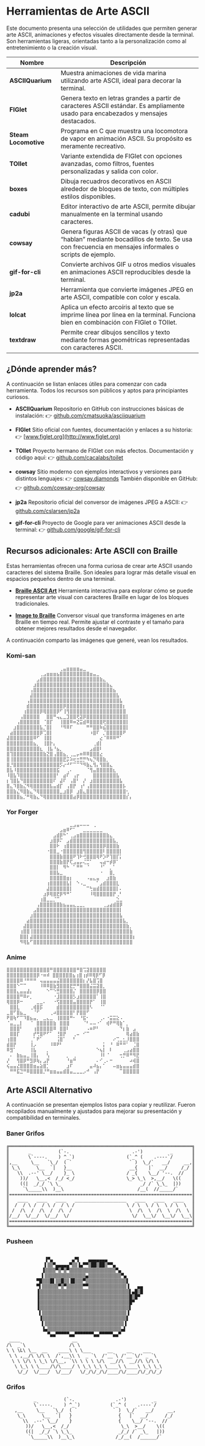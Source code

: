 # Herramientas de Arte ASCII

Este documento presenta una selección de utilidades que permiten generar arte ASCII, animaciones y efectos visuales directamente desde la terminal. Son herramientas ligeras, orientadas tanto a la personalización como al entretenimiento o la creación visual.

| Nombre             | Descripción                                                                 |
|--------------------|------------------------------------------------------------------------------|
| **ASCIIQuarium**   | Muestra animaciones de vida marina utilizando arte ASCII, ideal para decorar la terminal. |
| **FIGlet**         | Genera texto en letras grandes a partir de caracteres ASCII estándar. Es ampliamente usado para encabezados y mensajes destacados. |
| **Steam Locomotive** | Programa en C que muestra una locomotora de vapor en animación ASCII. Su propósito es meramente recreativo. |
| **TOIlet**         | Variante extendida de FIGlet con opciones avanzadas, como filtros, fuentes personalizadas y salida con color. |
| **boxes**          | Dibuja recuadros decorativos en ASCII alrededor de bloques de texto, con múltiples estilos disponibles. |
| **cadubi**         | Editor interactivo de arte ASCII, permite dibujar manualmente en la terminal usando caracteres. |
| **cowsay**         | Genera figuras ASCII de vacas (y otras) que “hablan” mediante bocadillos de texto. Se usa con frecuencia en mensajes informales o scripts de ejemplo. |
| **gif-for-cli**    | Convierte archivos GIF u otros medios visuales en animaciones ASCII reproducibles desde la terminal. |
| **jp2a**           | Herramienta que convierte imágenes JPEG en arte ASCII, compatible con color y escala. |
| **lolcat**         | Aplica un efecto arcoíris al texto que se imprime línea por línea en la terminal. Funciona bien en combinación con FIGlet o TOIlet. |
| **textdraw**       | Permite crear dibujos sencillos y texto mediante formas geométricas representadas con caracteres ASCII. |

## ¿Dónde aprender más?

A continuación se listan enlaces útiles para comenzar con cada herramienta. Todos los recursos son públicos y aptos para principiantes curiosos.

- **ASCIIQuarium**
  Repositorio en GitHub con instrucciones básicas de instalación:
  👉 [github.com/cmatsuoka/asciiquarium](https://github.com/cmatsuoka/asciiquarium)

- **FIGlet**
  Sitio oficial con fuentes, documentación y enlaces a su historia:
  👉 [www.figlet.org](http://www.figlet.org)

- **TOIlet**
  Proyecto hermano de FIGlet con más efectos. Documentación y código aquí:
  👉 [github.com/cacalabs/toilet](https://github.com/cacalabs/toilet)

- **cowsay**
  Sitio moderno con ejemplos interactivos y versiones para distintos lenguajes:
  👉 [cowsay.diamonds](https://cowsay.diamonds)
  También disponible en GitHub:
  👉 [github.com/cowsay-org/cowsay](https://github.com/cowsay-org/cowsay)

- **jp2a**
  Repositorio oficial del conversor de imágenes JPEG a ASCII:
  👉 [github.com/cslarsen/jp2a](https://github.com/cslarsen/jp2a)

- **gif-for-cli**
  Proyecto de Google para ver animaciones ASCII desde la terminal:
  👉 [github.com/google/gif-for-cli](https://github.com/google/gif-for-cli)


## Recursos adicionales: Arte ASCII con Braille

Estas herramientas ofrecen una forma curiosa de crear arte ASCII usando caracteres del sistema Braille. Son ideales para lograr más detalle visual en espacios pequeños dentro de una terminal.

- **[Braille ASCII Art](https://lachlanarthur.github.io/Braille-ASCII-Art)**
  Herramienta interactiva para explorar cómo se puede representar arte visual con caracteres Braille en lugar de los bloques tradicionales.

- **[Image to Braille](https://505e06b2.github.io/Image-to-Braille)**
  Conversor visual que transforma imágenes en arte Braille en tiempo real. Permite ajustar el contraste y el tamaño para obtener mejores resultados desde el navegador.

A continuación comparto las imágenes que generé, vean los resultados.

### Komi-san

```
⠀⠀⠀⠀⠀⠀⠀⠀⠀⠀⠀⠀⠀⠀⠀⠀⢀⣤⣶⣶⣶⣶⣤⣀⠀⠀⠀⠀⠀⠀⠀⠀⠀⠀⠀⠀⠀⠀⠀⠀
⠀⠀⠀⠀⠀⠀⠀⠀⠀⠀⢀⣠⣶⣶⣶⣦⣿⣿⣿⣿⣿⣿⣿⣿⣿⣶⣤⣀⠀⠀⠀⠀⠀⠀⠀⠀⠀⠀⠀⠀
⠀⠀⠀⠀⠀⠀⠀⠀⠀⣠⣾⣿⣿⣿⣿⣿⣿⣿⣿⣿⣿⣿⣿⣿⣿⣿⣿⣿⣷⣄⠀⠀⠀⠀⠀⠀⠀⠀⠀⠀
⠀⠀⠀⠀⠀⠀⠀⠀⣰⣿⣿⣿⣿⣿⣿⣿⣿⣿⣿⣿⣿⣿⣿⣿⣿⣿⣿⣿⣿⣿⣷⣄⠀⠀⠀⠀⠀⠀⠀⠀
⠀⠀⠀⠀⠀⠀⠀⢠⣿⣿⣿⣿⣿⣿⣿⣿⣿⣿⣿⣿⣿⣿⣿⣿⣿⣿⣿⣿⣿⣿⣿⣿⣦⠀⠀⠀⠀⠀⠀⠀
⠀⠀⠀⠀⠀⠀⠀⣼⣿⣿⣿⣿⣿⣿⣿⣿⣿⣿⣿⣿⣿⣿⣿⣿⣿⣿⣿⣿⣿⣿⣿⣿⣿⣧⠀⠀⠀⠀⠀⠀
⠀⠀⠀⠀⠀⠀⢠⣿⣿⣿⣿⣿⣿⣿⣿⣿⣿⣿⣿⣿⣿⣿⣿⣿⣿⣿⣿⣿⣿⣿⣿⣿⣿⣿⣧⠀⠀⠀⠀⠀
⠀⠀⠀⠀⠀⠀⣾⣿⣿⣿⣿⣿⣿⣿⣿⣿⣿⡿⣿⣿⣿⣿⣿⣿⣿⣿⣿⣿⣿⣿⣿⣿⣿⣿⣿⡆⠀⠀⠀⠀
⠀⠀⠀⠀⠀⢰⣿⣿⣿⣿⡿⢿⣿⣿⣿⡿⠋⢸⢻⣿⣿⣿⣿⣿⣿⣿⣿⣿⣿⣿⣿⣿⣿⣿⣿⣿⠀⠀⠀⠀
⠀⠀⠀⠀⢠⣿⣿⣿⣿⣿⠀⠀⣿⣿⠛⢤⣄⣀⣹⣿⣿⢟⣽⡿⣿⣿⣿⣿⣿⣿⣿⣿⣿⣿⣿⣿⡇⠀⠀⠀
⠀⠀⠀⢠⣿⣿⣿⣿⣿⣿⠀⠈⣿⡏⠀⠀⢸⣿⣿⠿⠶⣝⣭⣾⠿⣿⣿⣿⣿⢟⣿⣿⣿⣿⣿⣿⡇⠀⠀⠀
⠀⠀⣰⣿⣿⣿⣿⣿⣿⣿⣧⡈⣿⡇⠀⠀⠘⠻⠿⠏⠀⠀⠀⠀⠛⠛⣿⣿⠷⣮⣿⣿⣿⣿⣿⣿⡇⠀⠀⠀
⠀⣴⣿⣿⣿⣿⣿⣿⣿⣿⡿⢉⣿⡇⠀⠀⠀⠀⠀⠀⠀⠀⠀⠀⠀⠰⣿⠏⠀⡈⣿⣿⣿⣿⣿⠟⠀⠀⠀⠀
⣼⣿⣿⣿⣿⣿⣿⣿⠿⠋⠀⢸⣿⡇⠀⠀⠀⠀⠀⠀⠀⠀⠀⠀⠀⠀⠀⠀⣔⠈⠿⠿⠿⠛⠁⠀⠀⠀⠀⠀
⣿⣿⣿⣿⣿⣿⣿⣿⣦⡀⠀⢸⣿⡗⡄⠀⠀⠀⠀⠀⠀⠀⠀⠀⠀⠀⢀⣾⡇⠀⠀⠀⠀⠀⠀⠀⠀⠀⠀⠀
⣿⣿⣿⣿⣿⣿⣿⣿⣿⣿⣆⠀⢸⣧⠘⣦⡀⠀⠀⠀⠀⠀⠀⠀⠀⣠⣾⣿⠇⠀⠀⠀⠀⠀⠀⠀⠀⠀⠀⠀
⣿⢹⣿⣿⣿⣿⣿⣿⣿⣿⣿⣷⣝⣿⢠⣿⣿⣦⡀⢀⣀⡤⠶⠿⠿⣿⣿⣿⣔⠀⠀⠀⠀⠀⠀⠀⠀⠀⠀⠀
⣿⢸⣿⣿⣿⣿⣿⣿⣿⣿⣿⣿⣿⣿⣿⣿⣿⣟⡭⠵⢖⣒⣛⡛⠳⢦⡙⢿⣿⣷⡀⠀⠀⠀⠀⠀⠀⠀⠀⠀
⣿⡘⣿⣿⣿⣿⣿⣿⣿⣿⣿⣿⣿⣿⣿⣿⡫⡔⠚⠋⠉⠉⠙⠻⣷⣄⢻⡄⢻⣿⣿⣄⠀⠀⠀⠀⠀⠀⠀⠀
⣿⣧⠸⣿⣿⣿⣿⣿⣿⣿⣿⣿⣿⣿⣿⣯⠀⠀⢀⠄⠀⠀⠀⠀⠈⢻⣤⣿⣿⣿⣿⣿⣆⠀⠀⠀⠀⠀⠀⠀
⠸⣿⣧⠹⣿⣿⣿⣿⣿⣿⣿⣿⣿⣿⣿⠃⠀⣴⠏⠀⢠⡖⠀⠀⠀⠀⣿⣿⣿⣿⣿⣿⣿⣧⠀⠀⠀⠀⠀⠀
⡆⢹⣿⣧⠙⣿⣿⣿⣿⣿⣿⣿⣿⣿⠏⠀⣼⠏⠀⢠⣿⠃⠀⡜⠀⣰⣿⣿⣿⣿⣿⣿⣿⣿⣧⠀⠀⠀⠀⠀
⣿⣄⠹⣿⣷⣌⠻⢿⣿⣿⣿⣿⣿⣧⣤⣾⡏⠀⢠⣿⡟⠀⢰⠃⢠⣿⣿⣿⣿⣿⣿⣿⣿⣿⣿⡧⠀⠀⠀⠀
⣿⣿⣷⣌⠻⣿⣷⣄⠙⢿⣿⣿⣿⣿⣿⣿⣀⣰⣿⡿⠀⣰⣿⣄⣿⣿⣿⣿⣿⣿⣿⣿⣿⣿⣿⣿⢂⠀⠀⠀
⣿⣿⣿⣿⣦⡈⠛⢿⣷⣄⠙⢿⣿⣿⣿⣿⣿⣿⣿⣿⣴⡿⣿⣿⣿⣿⣿⣿⣿⣿⣿⣿⣿⣿⣿⣿⡎⡄⠀⠀
```

### Yor Forger
```
⠀⠀⠀⠀⠀⠀⠀⠀⠀⠀⠀⠀⠀⠀⠀⠀⠀⠀⠀⣀⣠⣤⠤⠤⠤⠀⢀⠀⠀⠀⠀⠀⠀⠀⠀⠀⠀⠀⠀⠀⠀⠀⠀⠀⠀⠀⠀⠀⠀⠀
⠀⠀⠀⠀⠀⠀⠀⠀⠀⠀⠀⠀⠀⠀⠀⠀⣠⣶⠿⠋⠁⠀⠀⣀⣀⣀⣀⣀⣀⠀⠀⠀⠀⠀⠀⠀⠀⠀⠀⠀⠀⠀⠀⠀⠀⠀⠀⠀⠀⠀
⠀⠀⠀⠀⠀⠀⠀⠀⠀⠀⠀⠀⠀⠀⣠⣾⡿⠓⠁⢀⣠⣶⣿⣿⣿⣿⣿⣿⣿⣿⣷⣄⠀⠀⠀⠀⠀⠀⠀⠀⠀⠀⠀⠀⠀⠀⠀⠀⠀⠀
⠀⠀⠀⠀⠀⠀⠀⠀⠀⠀⠀⠀⠀⣰⣿⡿⠍⠀⣠⣾⣿⣿⣿⣿⣿⣿⣿⣿⣿⣿⣿⣿⣧⡀⠀⠀⠀⠀⠀⠀⠀⠀⠀⠀⠀⠀⠀⠀⠀⠀
⠀⠀⠀⠀⠀⠀⠀⠀⠀⠀⠀⠀⠀⣿⣿⠗⠀⢰⣿⣿⣿⣿⣿⣿⣿⣿⣿⣿⣿⡿⣿⣿⣿⣷⠀⠀⠀⠀⠀⠀⠀⠀⠀⠀⠀⠀⠀⠀⠀⠀
⠀⠀⠀⠀⠀⠀⠀⠀⠀⠀⠀⠀⠐⣿⣿⣀⠐⣿⣿⣿⣿⣿⣿⢻⣿⣿⣿⣿⣿⠇⣿⣿⣿⣿⡇⠀⠀⠀⠀⠀⠀⠀⠀⠀⠀⠀⠀⠀⠀⠀
⠀⠀⠀⠀⠀⠀⠀⠀⠀⠀⠀⠀⠀⣿⣿⣿⣷⣿⣿⣿⠟⢹⠗⢚⣿⣿⣿⢿⠟⡱⠟⢹⣿⡏⡅⠀⠀⠀⠀⠀⠀⠀⠀⠀⠀⠀⠀⠀⠀⠀
⠀⠀⠀⠀⠀⠀⠀⠀⠀⠀⠀⠀⠀⣿⣿⣿⣷⣿⡟⢏⣠⣤⡤⢌⣉⠁⠀⠀⢤⣴⠒⡾⡿⠁⠀⠀⠀⠀⠀⠀⠀⠀⠀⠀⠀⠀⠀⠀⠀⠀
⠀⠀⠀⠀⠀⠀⠀⠀⠀⠀⠀⠀⠀⣿⣿⡇⠀⠻⠓⠀⠁⠛⠛⠀⠈⠀⠀⠀⠘⠁⠀⡀⠁⠀⠀⠀⠀⠀⠀⠀⠀⠀⠀⠀⠀⠀⠀⠀⠀⠀
⠀⠀⠀⠀⠀⠀⠀⠀⠀⠀⠀⠀⠀⣿⣿⣧⣀⠀⠀⠀⠀⠀⠀⠀⠀⠀⠀⠀⠐⠀⠀⣿⡀⠀⠀⠀⠀⠀⠀⠀⠀⠀⠀⠀⠀⠀⠀⠀⠀⠀
⠀⠀⠀⠀⠀⠀⠀⠀⠀⠀⠀⠀⠀⣿⣿⣿⣿⣿⣶⡆⠀⠀⠀⠀⠠⣤⣄⣤⠀⠀⣰⣿⣷⠀⠀⠀⠀⠀⠀⠀⠀⠀⠀⠀⠀⠀⠀⠀⠀⠀
⠀⠀⠀⠀⠀⠀⠀⠀⠀⠀⠀⠀⢰⣿⣿⣿⣿⣿⣧⡇⠀⠑⠠⣀⠀⠀⠀⠁⣠⣾⣿⣿⣿⣇⠀⠀⠀⠀⠀⠀⠀⠀⠀⠀⠀⠀⠀⠀⠀⠀
⠀⠀⠀⠀⠀⠀⠀⠀⠀⠀⠀⠀⣼⣿⣿⣿⣿⣿⣿⡇⠀⠀⠀⠀⠉⢓⣶⣾⣿⣿⣿⣿⣿⡇⠄⠀⠀⠀⠀⠀⠀⠀⠀⠀⠀⠀⠀⠀⠀⠀
⠀⠀⠀⠀⠀⠀⠀⠀⠀⠀⠀⣰⡿⢿⣿⣟⡿⠻⠛⠁⠀⠀⠀⠀⠀⠸⢿⣿⣿⣿⣿⣿⡟⢀⠃⠀⠀⠀⠀⠀⠀⠀⠀⠀⠀⠀⠀⠀⠀⠀
⠀⠀⠀⠀⠀⠀⠀⠀⠀⠀⢰⣿⣀⣀⡈⠉⠀⠀⠀⠀⠀⠀⠀⠀⠀⠀⠀⠀⠀⠀⠀⠀⠀⣑⣀⠀⠀⠀⠀⠀⠀⠀⠀⠀⠀⠀⠀⠀⠀⠀
⠀⠀⠀⠀⠀⠀⠀⠀⠀⢠⣿⣿⣿⣿⣿⣿⣷⣦⣤⣤⣄⣀⣀⡀⠀⠀⠀⠀⠀⢀⣠⣴⣾⣿⡿⠀⠀⠀⠀⠀⠀⠀⠀⠀⠀⠀⠀⠀⠀⠀
⠀⠀⠀⠀⠀⠀⠀⠀⣠⣿⣿⣿⣿⣿⣿⣿⣿⣿⣿⣿⣿⣿⣿⣿⣿⣿⣿⣿⣿⣿⣿⣿⣿⣿⡇⠀⠀⠀⠀⠀⠀⠀⠀⠀⠀⠀⠀⠀⠀⠀
⠀⠀⠀⠀⠀⠀⠀⣰⣿⣿⣿⣿⣿⣿⣿⣿⣿⣿⣿⣿⣿⣿⣿⣿⣿⣿⣿⣿⣿⣿⣿⣿⣿⣿⣧⠀⠀⠀⠀⠀⠀⠀⠀⠀⠀⠀⠀⠀⠀⠀
⠀⠀⠀⠀⠀⠀⣴⣿⣿⣿⣿⣿⣿⣿⣿⣿⣿⣿⣿⣿⣿⣿⣿⣿⣿⣿⣿⣿⣿⣿⣿⣿⣿⣿⣿⣧⡀⠀⠀⠀⠀⠀⠀⠀⠀⠀⠀⠀⠀⠀
⠀⠀⠀⠀⠀⣼⣿⣿⣿⣿⣿⣿⣿⣿⣿⣿⣿⣿⣿⣿⣿⣿⣿⣿⣿⣿⣿⣿⣿⣿⣿⣿⣿⣿⣿⣿⣷⡀⠀⠀⠀⠀⠀⠀⠀⠀⠀⠀⠀⠀
⠀⠀⠀⠀⢰⣿⣿⢸⣿⣿⣿⣿⣿⣿⣿⣿⣿⣿⣿⣿⣿⣿⣿⣿⣿⣿⣿⣿⣿⣿⣿⣿⣿⣿⣿⣿⣿⣷⠀⠀⠀⠀⠀⠀⠀⠀⠀⠀⠀⠀
⠀⠀⠀⠀⣿⣿⡇⣼⣿⣿⣿⣿⣿⣿⣿⣿⣿⣿⣿⣿⣿⣿⣿⣿⣿⣿⣿⣿⣿⣿⣿⣿⣿⣿⣿⣿⣿⣿⡆⠀⠀⠀⠀⠀⠀⠀⠀⠀⠀⠀
⠀⠀⠀⠀⠻⢿⣧⠋⣿⣿⣿⣿⣿⣿⣿⣿⣿⣿⣿⣿⣿⣿⣿⣿⣿⣿⣿⣿⣿⣿⣿⣿⣿⣿⣿⣿⣿⣿
```

### Anime
```
⣿⣿⣿⣿⣿⣿⣿⣿⣿⣿⣿⣿⣿⠛⣿⣿⣿⣿⣿⣿⣿⠛⣿⢩⣽⣿⣿⣿⣿⣿
⣿⣿⣿⣿⣿⣿⣿⣿⣿⡿⠐⠶⠾ ⣿⣿⣿⣿⣿⣿⣦⢰⣿⢰⡾⠿⢿⡿⠋⡿⠀⠀⠀⠀⠀⠀⠀⠀⠀⠀
⣿⣿⣿⣿⠿⠘⠛⠛⠛⠀⢤⣤⣤⣤⣤⣬⣿⣿⣿⣿⣿⣿⣿⡆⡜⣧⣿⢩⣿
⣿⣿⣿⠑⠉⠉⠀⠀⠀⠀⠸⠿⠿⣿⣷⣻⣿⣿⣿⣟⡛⠛⣿⣿⣿⣬⣭⣽⣿⡀⠀⠀⠀⠀⠀⠀⠀⠀⠀⠀
⣿⣿⣿⣄⣤⣤⣼⡄⠀⠀⠀⠀⠑⠉⠑⣛⣿⣿⣿⣿⡌⠀⣿⣿⣿⣿⣿⡿⣿⣿⠀⠀⠀⠀⠀⠀⠀⠀⠀⠀
⣿⣿⣿⣿⠛⠿⠖⡀⠀⠀⠀⠀⠀⠀⠐⣸⣿⣿⣿⣿⡣⣰⣿⣿⣿⣿⣿⠁⢸⣿⠀⠀⠀⠀⠀⠀⠀⠀⠀⠀
⢿⣿⣿⡿⠒⠀⠀⠀⠀⣀⣀⠄⠀⠀⠐⢫⣿⣿⣿⣿⣤⣿⣿⣿⣿⡟⠁⠀⢸⣿⠀⠀⠀⠀⠀⠀⠀⠀⠀⠀
⠀⣿⣿⣇⠀⠀⠀⢀⢾⣿⡯⠀⠀⠀⠀⣾⣿⣿⣿⣿⣿⣿⣿⣿⣿⠣⠀⠀⠈⠁⠀⠀⠀⠀⠀⠀⠀⠀⠀⠀
⣀⣿⠋⣿⣦⣀⠀⠀⠈⠋⠀⠀⠀⢀⠴⣿⣿⣿⣿⣿⠃⡟⣿⣿⠋⠀⠀⠀⠀⠀⠀⠀⠀⠀⠀⠀⠀⠀⠀⠀
⠟⣿⢷⠋⠉⠹⣿⣦⣤⡀⠀⣀⣄⣀⠀⢸⣿⣿⣿⠛⠂⠀⠘⣯⠂⠀⠀⠀⢀⠄⠐⣭⣭⣕⠠⠀⠀⠀⠀⠀
⠈⣤⣀⣀⡇⠀⠀⠈⠀⣿⣿⣿⣿⣿⣷⠀⣿⣿⣿⠀⠀⠀⠀⠈⠃⠤⠤⠐⠁⠀⢾⠟⠛⢿⣷⠁⡀⠀⠀⠀
⠀⣿⣿⣿⠃⠀⠀⠀⢰⣿⣿⣿⣿⣿⠿⠀⣿⣿⠇⠀⠀⠀⠀⠀⠠⠶⠟⠃⠀⠀⠀⠀⠀⠀⠙⡆⣷⠀⣠⠀
⠀⣿⣿⡏⠀⠀⠀⠀⡞⢛⣿⠟⠋⠁⠀⢘⣿⡟⠀⠀⢀⠤⠀⠊⠉⠀⠀⠀⠀⠀⠀⠀⠀⠀⠀⠀⢿⣴⣿⣷
⢰⣿⣿⠀⠀⠀⠀⢀⠁⠟⠁⠀⠀⠀⠀⢨⣿⠁⠀⠀⠃⠀⠀⠀⠀⠀⠀⠀⠀⠀⠀⠀⠔⢉⣀⣂⡸⣿⣿⣿
⣾⣿⡟⠀⠀⠀⠀⢸⡠⠀⠀⠀⠀⠸⠿⠟⠃⠀⠀⠀⠀⠀⠀⠀⠀⠀⠀⠀⠀⡅⠀⠘⠀⠿⠛⠛⠁⠀⢈⣿
⠿⣻⠁⠀⠀⠀⠀⢸⣧⠀⠀⠀⡀⠀⠀⠀⠀⠀⠀⠀⠀⠀⠀⠀⠀⠀⠀⠑⢦⡇⠀⠇⠀⠀⠀⢀⣠⣴⣿⣿
⠀⠄⠀⣷⣦⣤⣀⢸⣿⡄⠀⠀⢣⠀⠀⠀⠀⠀⡀⠀⢀⠀⠀⠀⠀⠀⠀⠀⠸⠇⠈⠀⠀⠀⢒⡛⠿⠛⠻⣟
⡜⠀⠀⢻⣿⡿⠛⣻⡿⢷⡄⣠⡟⠀⠀⠀⠀⠀⠘⣶⠛⠀⠀⠀⠀⠀⠀⠄⠊⢀⠄⠒⠀⠀⠀⠀⠀⠴⢾⣿
⢮⣤⣤⣜⣿⣿⣿⣿⣶⣤⣵⣿⡁⠀⠀⠀⠀⠀⣰⠏⠀⠀⠀⠀⠀⣤⠼⣦⡄⠁⠀⠀⠤⣶⣦⣤⣤⣤⣾⣿
⠀⠛⠛⣯⣙⠛⠿⣿⣿⣿⣿⡘⠛⣶⣶⣤⣤⣾⣿⣤⣀⣀⣀⡠⠚⠀⢠⡟⠀⠀⠀⠀⠀⠀⠉⣿⣿⣿⣿⣿
```


## Arte ASCII Alternativo

A continuación se presentan ejemplos listos para copiar y reutilizar. Fueron recopilados manualmente y ajustados para mejorar su presentación y compatibilidad en terminales.


### Baner Grifos

```
╔═══════════════════════════════════════════════════════════════════╗
║       _          (`-.                       .-')          _       ║
║       \`----.    ) ^_`)                   (`_^ (    .----`/       ║
║,__     \__   `\_/  ( `                     ` )  \_/`   __/     __,║
║ \_\      \__  `|   }__                     __{    |`  __/     /_/ ║
║   \\  .--' \__/    }_ \                   / _{    \__/ '--.  //   ║
║    ))/   \__,<  /_/ <_/                   \_> \_\  >,__/   \((    ║
║    ((|  _/_/ `\ \_                             _/ /` \_\_  |))    ║
║     `\_____\\  )__\                           /__(  //_____/`     ║
║===================================================================║
║   ____   ____   ____   ___________________   ____   ____   ____   ║
║  /  / \ /  / \ /  / \ /                   \ / \  \ / \  \ / \  \  ║
║ /  /\  /  /\  /  /\  /                     \  /\  \  /\  \  /\  \ ║
║/__/  \/__/  \/__/  \/                       \/  \__\/  \__\/  \__\║
║===================================================================║
╚═══════════════════════════════════════════════════════════════════╝
```


### Pusheen
```

              ▐▀▄       ▄▀▌   ▄▄▄▄▄▄▄
              ▌▒▒▀▄▄▄▄▄▀▒▒▐▄▀▀▒██▒██▒▀▀▄
             ▐▒▒▒▒▀▒▀▒▀▒▒▒▒▒▒▒▒▒▒▒▒▒▒▒▒▒▀▄
             ▌▒▒▒▒▒▒▒▒▒▒▒▒▒▒▒▄▒▒▒▒▒▒▒▒▒▒▒▒▀▄
           ▀█▒▒▒█▌▒▒█▒▒▐█▒▒▒▀▒▒▒▒▒▒▒▒▒▒▒▒▒▒▒▌
           ▀▌▒▒▒▒▒▒▀▒▀▒▒▒▒▒▒▀▀▒▒▒▒▒▒▒▒▒▒▒▒▒▒▐   ▄▄
           ▐▒▒▒▒▒▒▒▒▒▒▒▒▒▒▒▒▒▒▒▒▒▒▒▒▒▒▒▒▒▒▒▒▒▌▄█▒█
           ▐▒▒▒▒▒▒▒▒▒▒▒▒▒▒▒▒▒▒▒▒▒▒▒▒▒▒▒▒▒▒▒▒▒█▒█▀
           ▐▒▒▒▒▒▒▒▒▒▒▒▒▒▒▒▒▒▒▒▒▒▒▒▒▒▒▒▒▒▒▒▒▒█▀
           ▐▒▒▒▒▒▒▒▒▒▒▒▒▒▒▒▒▒▒▒▒▒▒▒▒▒▒▒▒▒▒▒▒▒▌
            ▌▒▒▒▒▒▒▒▒▒▒▒▒▒▒▒▒▒▒▒▒▒▒▒▒▒▒▒▒▒▒▒▐
            ▐▒▒▒▒▒▒▒▒▒▒▒▒▒▒▒▒▒▒▒▒▒▒▒▒▒▒▒▒▒▒▒▌
             ▌▒▒▒▒▒▒▒▒▒▒▒▒▒▒▒▒▒▒▒▒▒▒▒▒▒▒▒▒▒▐
             ▐▄▒▒▒▒▒▒▒▒▒▒▒▒▒▒▒▒▒▒▒▒▒▒▒▒▒▒▒▄▌
               ▀▄▄▀▀▀▀▀▄▄▀▀▀▀▀▀▀▄▄▀▀▀▀▀▄▄▀
 ____                   __
/\  _`\                /\ \
\ \ \L\ \__  __    ____\ \ \___      __     __    ___
 \ \ ,__/\ \/\ \  /',__\\ \  _ `\  /'__`\ /'__`\/' _ `\
  \ \ \/\ \ \_\ \/\__, `\\ \ \ \ \/\  __//\  __//\ \/\ \
   \ \_\ \ \____/\/\____/ \ \_\ \_\ \____\ \____\ \_\ \_\
    \/_/  \/___/  \/___/   \/_/\/_/\/____/\/____/\/_/\/_/
```

### Grifos
```
          _          (`-.               .-')          _
          \`----.    ) ^_`)           (`_^ (    .----`/
   ,__     \__   `\_/  ( `             ` )  \_/`   __/     __,
    \_\      \__  `|   }                 {   |`  __/      /_/
      \\  .--' \__/    }                 {    \__/ '--.  //
       ))/   \__,<  /_/                   \_\  >__/    \((
       ((|  _/_/ `\ \_\_                 _/_/ /` _\_   |))
        `\_____\\  )__\_\               /_/__(  /______/`

```